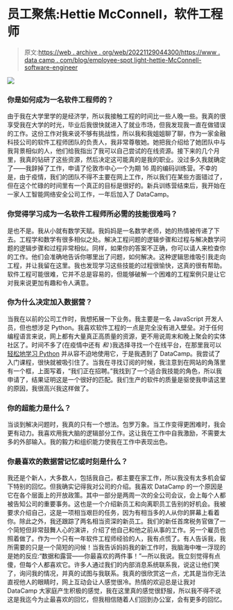 # 员工聚焦:Hettie McConnell，软件工程师

> 原文:[https://web . archive . org/web/20221129044300/https://www . data camp . com/blog/employee-spot light-hettie-McConnell-software-engineer](https://web.archive.org/web/20221129044300/https://www.datacamp.com/blog/employee-spotlight-hettie-mcconnel-software-engineer)

![](../Images/54ef7b3931b5ac6aaf6b03d2dc878634.png)

### 你是如何成为一名软件工程师的？

由于我在大学里学的是经济学，所以我接触工程的时间比一些人晚一些。我真的很享受我在大学的时光，毕业后我很快就进入了就业市场，但我发现我一直在做错误的工作。这份工作对我来说不够有挑战性，所以我和我姐姐聊了聊，作为一家金融科技公司的软件工程师团队的负责人，我非常尊敬她。她把我介绍给了她团队中与我背景相似的人，他们给我指出了我可以自己尝试的在线资源。接下来的几个月里，我真的钻研了这些资源，然后决定这可能真的是我的职业。没过多久我就确定了——我辞掉了工作，申请了伦敦市中心一个为期 16 周的编码训练营。不幸的是，由于疫情，我们的团队不得不主要在网上工作，所以我们在某些方面错过了，但在这个忙碌的时间里有一个真正的目标是很好的。新兵训练营结束后，我开始在一家人工智能网络安全公司工作，一年后加入了 DataCamp。

### 你觉得学习成为一名软件工程师所必需的技能很难吗？

是也不是。我从小就有数学天赋。我妈妈是一名数学老师，她的热情被传递了下去。工程学和数学有很多相似之处。解决工程问题的逻辑步骤和过程与解决数学问题的逻辑步骤和过程非常相似。同样，如果你的答案不正确，你可以请人来检查你的工作。他们会准确地告诉你哪里出了问题，如何解决。这种逻辑思维吸引我走向工程，并让我留在这里。我也发现学习这些技能的过程很愉快，这真的很有帮助。软件工程可能很难，它并不总是容易的，但能够破解一个困难的工程案例只是让它对我来说更加有趣和令人满意。

### 你为什么决定加入数据营？

当我在以前的公司工作时，我想拓展一下业务。我主要是一名 JavaScript 开发人员，但也想涉足 Python。我喜欢软件工程的一点是完全没有进入壁垒。对于任何编程语言来说，网上都有大量真正高质量的资源，更不用说周末和晚上聚会的实体社区了。时间不多了(在疫情中还有 *和* )我选择寻找一个在线平台，在那里我可以[轻松地学习 Python](https://web.archive.org/web/20221212135820/https://www.datacamp.com/learn/python) 并从容不迫地使用它，于是我遇到了 DataCamp。我尝试了入门课程，很快就被吸引住了。当我在寻找订阅的时候，我注意到在网站的角落里有一个框，上面写着，“我们正在招聘。”我找到了一个适合我技能的角色，所以我申请了，结果证明这是一个很好的匹配。我们生产的软件的质量是驱使我申请这里的原因，我很高兴我这样做了。

### 你的超能力是什么？

当谈到解决问题时，我真的只有一个想法。包罗万象。当工作变得更困难时，我会更有动力。我喜欢用我大脑的逻辑部分工作。这让我在工作中自我激励，不需要太多的外部输入。我的毅力和组织能力使我在工作中表现出色。

### 你最喜欢的数据营记忆或时刻是什么？

我还是个新人，大多数人，包括我自己，都主要在家工作，所以我没有太多机会留下特别的回忆。但我确实记得我对公司的介绍。我喜欢 DataCamp 的一个原因是它在各个层面上的开放政策。其中一部分是两周一次的全公司会议，会上每个人都被告知公司的重要事务。这也是一个介绍新员工和向离职员工告别的好机会。我被要求介绍自己，这是一项相当艰巨的任务，因为有相当多的人从你的屏幕上看着你。除此之外，我还跟踪了两名相当资深的新员工。我们的新任首席税务官做了一个简短但非常鼓舞人心的演讲，介绍了他自己和他之前从事的工作。另一个雇员也照着做了。作为一个只有一年软件工程师经验的人，我有点慌了。有人告诉我，我所需要的只是一个简短的问候！当我告诉妈妈我的新工作时，我脑海中唯一浮现的是她的反应:“数据和露营——你最喜欢的两件事！”—所以我说。我立刻觉得有点傻，但每个人都喜欢它。许多人通过我们的内部消息系统联系我，说这让他们笑了，询问我的情况，并真的试图与我联系。我真的很欣赏这一点，尤其是当你无法直视他人的眼睛时，网上互动会让人感觉很冷。热情的欢迎总是让我对 DataCamp 大家庭产生积极的感觉，我在这里真的感觉很舒服，所以我不得不说这是我迄今为止最喜欢的回忆，但我相信随着人们回到办公室，会有更多的回忆。